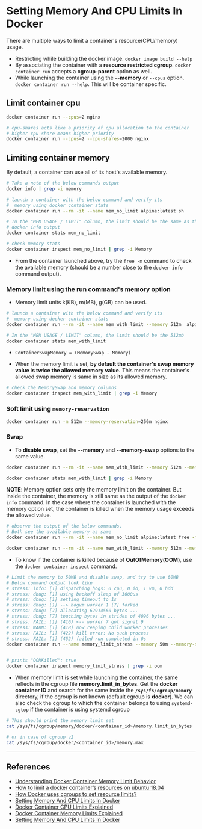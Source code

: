 # Setting Memory And CPU Limits In Docker

There are multiple ways to limit a container's resource(CPU/memory) usage.

- Restricting while building the docker image. `docker image build --help`
- By associating the container with a **resource restricted cgroup**. `docker container run` accepts a **cgroup-parent** option as well.
- While launching the container using the **--memory** or `--cpus` option. `docker container run --help`. This will be container specific.

## Limit container cpu

```bash
docker container run --cpus=2 nginx

# cpu-shares acts like a priority of cpu allocation to the container
# higher cpu share means higher priority
docker container run --cpus=2 --cpu-shares=2000 nginx
```

## Limiting container memory

By default, a container can use all of its host's available memory.

```bash
# Take a note of the below commands output
docker info | grep -i memory

# launch a container with the below command and verify its
#  memory using docker container stats
docker container run --rm -it --name mem_no_limit alpine:latest sh

# In the "MEM USAGE / LIMIT" column, the limit should be the same as the
# docker info output
docker container stats mem_no_limit

# check memory stats
docker container inspect mem_no_limit | grep -i Memory
```

- From the container launched above, try the `free -m` command to check the available memory (should be a number close to the `docker info` command output).

### Memory limit using the run command's memory option

- Memory limit units k(KB), m(MB), g(GB) can be used.

```bash
# launch a container with the below command and verify its
#  memory using docker container stats
docker container run --rm -it --name mem_with_limit --memory 512m  alpine:latest sh

# In the "MEM USAGE / LIMIT" column, the limit should be the 512mb
docker container stats mem_with_limit
```

- `ContainerSwapMemory = (MemorySwap - Memory)`

- When the memory limit is set, **by default the container's swap memory value is twice the allowed memory value.** This means the container's allowed swap memory is same in size as its allowed memory.

```bash
# check the MemorySwap and memory columns
docker container inspect mem_with_limit | grep -i Memory
```

### Soft limit using `memory-reservation`

```bash
docker container run -m 512m --memory-reservation=256m nginx
```

### Swap

- To **disable swap**, set the **--memory** and **--memory-swap** options to the same value.

```bash
docker container run --rm -it --name mem_with_limit --memory 512m --memory-swap 512m alpine:latest sh

docker container stats mem_with_limit | grep -i Memory
```

**NOTE**: Memory option sets only the memory limit on the container. But inside the container, the memory is still same as the output of the `docker info` command. In the case where the container is launched with the memory option set, the container is killed when the memory usage exceeds the allowed value.

```bash
# observe the output of the below commands.
# Both see the available memory as same
docker container run --rm -it --name mem_no_limit alpine:latest free -m

docker container run --rm -it --name mem_with_limit --memory 512m --memory-swap 512m alpine:latest free -m
```

- To know if the container is killed because of **OutOfMemory(OOM)**, use the `docker container inspect` command.

```bash
# Limit the memory to 50MB and disable swap, and try to use 60MB
# Below command output look like
# stress: info: [1] dispatching hogs: 0 cpu, 0 io, 1 vm, 0 hdd
# stress: dbug: [1] using backoff sleep of 3000us
# stress: dbug: [1] setting timeout to 1s
# stress: dbug: [1] --> hogvm worker 1 [7] forked
# stress: dbug: [7] allocating 62914560 bytes ...
# stress: dbug: [7] touching bytes in strides of 4096 bytes ...
# stress: FAIL: [1] (416) <-- worker 7 got signal 9
# stress: WARN: [1] (418) now reaping child worker processes
# stress: FAIL: [1] (422) kill error: No such process
# stress: FAIL: [1] (452) failed run completed in 0s
docker container run --name memory_limit_stress --memory 50m --memory-swap 50m -it polinux/stress stress --vm 1 --vm-bytes 60M --timeout 10s


# prints "OOMKilled": true
docker container inspect memory_limit_stress | grep -i oom
```

- When memory limit is set while launching the container, the same reflects in the cgroup file **memory.limit_in_bytes**. Get the **docker container ID** and search for the same inside the **`/sys/fs/cgroup/memory`** directory, if the cgroup is not known (default cgroup is **docker**). We can also check the cgroup to which the container belongs to using `systemd-cgtop` if the container is using systemd cgroup

```bash
# This should print the memory limit set
cat /sys/fs/cgroup/memory/docker/<container_id>/memory.limit_in_bytes

# or in case of cgroup v2
cat /sys/fs/cgroup/docker/<container_id>/memory.max
```

---

## References

- [Understanding Docker Container Memory Limit Behavior](https://medium.com/faun/understanding-docker-container-memory-limit-behavior-41add155236c)
- [How to limit a docker container’s resources on ubuntu 18.04](https://hostadvice.com/how-to/how-to-limit-a-docker-containers-resources-on-ubuntu-18-04/)
- [How Docker uses cgroups to set resource limits?](https://shekhargulati.com/2019/01/03/how-docker-uses-cgroups-to-set-resource-limits/)
- [Setting Memory And CPU Limits In Docker](https://www.baeldung.com/ops/docker-memory-limit)
- [Docker Container CPU Limits Explained](https://www.thorsten-hans.com/docker-container-cpu-limits-explained/)
- [Docker Container Memory Limits Explained](https://www.thorsten-hans.com/limit-memory-for-docker-containers/)
- [Setting Memory And CPU Limits In Docker](https://www.baeldung.com/ops/docker-memory-limit)
